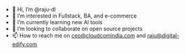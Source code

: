 - 👋 Hi, I’m @raju-dl
- 👀 I’m interested in Fullstack, BA, and e-commerce
- 🌱 I’m currently learning new AI tools
- 💞️ I’m looking to collaborate on open source projects
- 📫 How to reach me on ceo@cloudcomindia.com and raju@digital-edify.com

<!---
raju-dl/raju-dl is a ✨ special ✨ repository because its `README.md` (this file) appears on your GitHub profile.
You can click the Preview link to take a look at your changes.
--->
